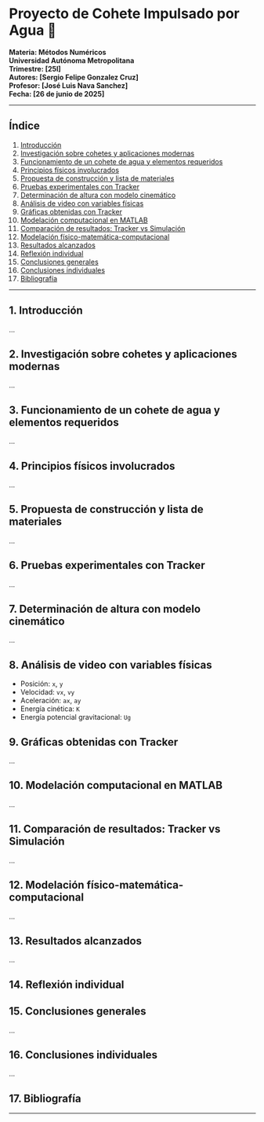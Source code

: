 # Proyecto de Cohete Impulsado por Agua 🚀  
**Materia: Métodos Numéricos**  
**Universidad Autónoma Metropolitana**  
**Trimestre: [25I]**  
**Autores: [Sergio Felipe Gonzalez Cruz]**  
**Profesor: [José Luis Nava Sanchez]**  
**Fecha: [26 de junio de 2025]**

---

## Índice

1. [Introducción](#1-introducción)  
2. [Investigación sobre cohetes y aplicaciones modernas](#2-investigación-sobre-cohetes-y-aplicaciones-modernas)  
3. [Funcionamiento de un cohete de agua y elementos requeridos](#3-funcionamiento-de-un-cohete-de-agua-y-elementos-requeridos)  
4. [Principios físicos involucrados](#4-principios-físicos-involucrados)  
5. [Propuesta de construcción y lista de materiales](#5-propuesta-de-construcción-y-lista-de-materiales)  
6. [Pruebas experimentales con Tracker](#6-pruebas-experimentales-con-tracker)  
7. [Determinación de altura con modelo cinemático](#7-determinación-de-altura-con-modelo-cinemático)  
8. [Análisis de video con variables físicas](#8-análisis-de-video-con-variables-físicas)  
9. [Gráficas obtenidas con Tracker](#9-gráficas-obtenidas-con-tracker)  
10. [Modelación computacional en MATLAB](#10-modelación-computacional-en-matlab)  
11. [Comparación de resultados: Tracker vs Simulación](#11-comparación-de-resultados-tracker-vs-simulación)  
12. [Modelación físico-matemática-computacional](#12-modelación-físico-matemática-computacional)  
13. [Resultados alcanzados](#13-resultados-alcanzados)  
14. [Reflexión individual](#14-reflexión-individual)  
15. [Conclusiones generales](#15-conclusiones-generales)  
16. [Conclusiones individuales](#16-conclusiones-individuales)  
17. [Bibliografía](#17-bibliografía)

---

## 1. Introducción
...

## 2. Investigación sobre cohetes y aplicaciones modernas
...

## 3. Funcionamiento de un cohete de agua y elementos requeridos
...

## 4. Principios físicos involucrados
...

## 5. Propuesta de construcción y lista de materiales
...

## 6. Pruebas experimentales con Tracker
...

## 7. Determinación de altura con modelo cinemático
...

## 8. Análisis de video con variables físicas
- Posición: `x`, `y`
- Velocidad: `vx`, `vy`
- Aceleración: `ax`, `ay`
- Energía cinética: `K`
- Energía potencial gravitacional: `Ug`

## 9. Gráficas obtenidas con Tracker
...

## 10. Modelación computacional en MATLAB
...

## 11. Comparación de resultados: Tracker vs Simulación
...

## 12. Modelación físico-matemática-computacional
...

## 13. Resultados alcanzados
...

## 14. Reflexión individual

## 15. Conclusiones generales
...

## 16. Conclusiones individuales
...

## 17. Bibliografía

---
